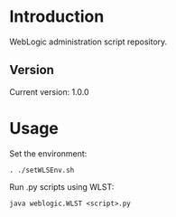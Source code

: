 # Introduction
WebLogic administration script repository.

## Version
Current version: 1.0.0

# Usage
Set the environment:

```
. ./setWLSEnv.sh
```

Run .py scripts using WLST:
```
java weblogic.WLST <script>.py
```
